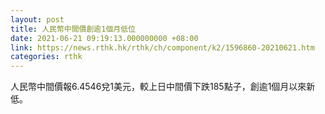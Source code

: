```yaml
---
layout: post
title: 人民幣中間價創逾1個月低位
date: 2021-06-21 09:19:13.000000000 +08:00
link: https://news.rthk.hk/rthk/ch/component/k2/1596860-20210621.htm
categories: rthk
---
```


人民幣中間價報6.4546兌1美元，較上日中間價下跌185點子，創逾1個月以來新低。
